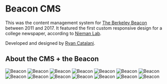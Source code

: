 # Beacon CMS

This was the content management system for [The Berkeley Beacon](http://www.berkeleybeacon.com) between 2011 and 2017. It featured the first custom responsive design for a college newspaper, according to [Nieman Lab](http://www.niemanlab.org/2012/04/emerson-college-student-paper-completes-a-fully-responsive-mobile-friendly-redesign/).

Developed and designed by [Ryan Catalani](http://ryancatalani.com).

## About the CMS + the Beacon

![Beacon](http://s3.amazonaws.com/RCPersonal/beacon_slides/beacon.jpg)
![Beacon](http://s3.amazonaws.com/RCPersonal/beacon_slides/beacon2.jpg)
![Beacon](http://s3.amazonaws.com/RCPersonal/beacon_slides/beacon3.jpg)
![Beacon](http://s3.amazonaws.com/RCPersonal/beacon_slides/beacon4.jpg)
![Beacon](http://s3.amazonaws.com/RCPersonal/beacon_slides/beacon5.jpg)
![Beacon](http://s3.amazonaws.com/RCPersonal/beacon_slides/beacon6.jpg)
![Beacon](http://s3.amazonaws.com/RCPersonal/beacon_slides/beacon7.jpg)
![Beacon](http://s3.amazonaws.com/RCPersonal/beacon_slides/beacon8.jpg)
![Beacon](http://s3.amazonaws.com/RCPersonal/beacon_slides/beacon9.jpg)
![Beacon](http://s3.amazonaws.com/RCPersonal/beacon_slides/beacon10.jpg)
![Beacon](http://s3.amazonaws.com/RCPersonal/beacon_slides/beacon11.jpg)
![Beacon](http://s3.amazonaws.com/RCPersonal/beacon_slides/beacon12.jpg)
![Beacon](http://s3.amazonaws.com/RCPersonal/beacon_slides/beacon13.jpg)
![Beacon](http://s3.amazonaws.com/RCPersonal/beacon_slides/beacon14.jpg)